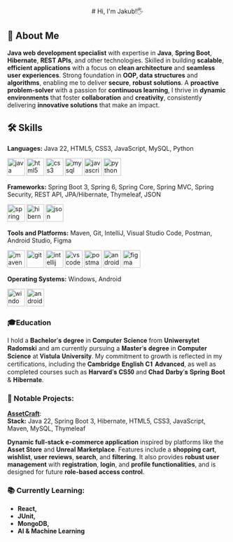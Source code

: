 <p align="center">
# Hi, I'm Jakub!🖐
</p>

## 🧬 About Me
**Java web development specialist** with expertise in **Java**, **Spring Boot**, **Hibernate**, **REST APIs**, and other technologies. Skilled in building **scalable**, **efficient applications** with a focus on **clean architecture** and **seamless user experiences**. Strong foundation in **OOP, data structures** and **algorithms**, enabling me to deliver **secure**, **robust solutions**. A **proactive problem-solver** with a passion for **continuous learning**, I thrive in **dynamic environments** that foster **collaboration** and **creativity**, consistently delivering **innovative solutions** that make an impact.


## 🛠 Skills
**Languages:**
Java 22, HTML5, CSS3, JavaScript, MySQL, Python

<p align="left">
  <img src="https://cdn.jsdelivr.net/gh/devicons/devicon/icons/java/java-original.svg" alt="java" width="40" height="40"/> 
  <img src="https://cdn.jsdelivr.net/gh/devicons/devicon/icons/html5/html5-original.svg" alt="html5" width="40" height="40"/> 
  <img src="https://cdn.jsdelivr.net/gh/devicons/devicon/icons/css3/css3-original.svg" alt="css3" width="40" height="40"/> 
  <img src="https://cdn.jsdelivr.net/gh/devicons/devicon/icons/mysql/mysql-original-wordmark.svg" alt="mysql" width="40" height="40"/>
  <img src="https://cdn.jsdelivr.net/gh/devicons/devicon/icons/javascript/javascript-original.svg" alt="javascript" width="40" height="40"/>
  <img src="https://cdn.jsdelivr.net/gh/devicons/devicon/icons/python/python-original.svg" alt="python" width="40" height="40"/>
</p>

**Frameworks:**
Spring Boot 3, Spring 6, Spring Core, Spring MVC, Spring Security, REST API, JPA/Hibernate, Thymeleaf, JSON

<p align="left">
  <img src="https://cdn.jsdelivr.net/gh/devicons/devicon/icons/spring/spring-original.svg" alt="spring" width="40" height="40"/>
  <img src="https://cdn.jsdelivr.net/gh/devicons/devicon/icons/hibernate/hibernate-original.svg" alt="hibernate" width="40" height="40"/>
  <img src="https://cdn.jsdelivr.net/gh/devicons/devicon/icons/json/json-original.svg" alt="json" width="40" height="40"/>
</p>

**Tools and Platforms:**
Maven, Git, IntelliJ, Visual Studio Code, Postman, Android Studio, Figma

<p align="left">
  <img src="https://cdn.jsdelivr.net/gh/devicons/devicon/icons/maven/maven-original.svg" alt="maven" width="40" height="40"/> 
  <img src="https://cdn.jsdelivr.net/gh/devicons/devicon/icons/git/git-original.svg" alt="git" width="40" height="40"/> 
  <img src="https://cdn.jsdelivr.net/gh/devicons/devicon/icons/intellij/intellij-original.svg" alt="intellij" width="40" height="40"/> 
  <img src="https://cdn.jsdelivr.net/gh/devicons/devicon/icons/vscode/vscode-original.svg" alt="vscode" width="40" height="40"/> 
  <img src="https://cdn.jsdelivr.net/gh/devicons/devicon/icons/postman/postman-original.svg" alt="postman" width="40" height="40"/> 
  <img src="https://cdn.jsdelivr.net/gh/devicons/devicon/icons/androidstudio/androidstudio-original.svg" alt="androidstudio" width="40" height="40"/> 
  <img src="https://cdn.jsdelivr.net/gh/devicons/devicon/icons/figma/figma-original.svg" alt="figma" width="40" height="40"/> 
</p>

**Operating Systems:**
Windows, Android

<p align="left">
  <img src="https://cdn.jsdelivr.net/gh/devicons/devicon/icons/windows8/windows8-original.svg" alt="windows" width="40" height="40"/>
  <img src="https://cdn.jsdelivr.net/gh/devicons/devicon/icons/android/android-original.svg" alt="android" width="40" height="40"/>
</p>


### 🎓Education
I hold a 𝐁𝐚𝐜𝐡𝐞𝐥𝐨𝐫'𝐬 𝐝𝐞𝐠𝐫𝐞𝐞 in 𝐂𝐨𝐦𝐩𝐮𝐭𝐞𝐫 𝐒𝐜𝐢𝐞𝐧𝐜𝐞 from 𝐔𝐧𝐢𝐰𝐞𝐫𝐬𝐲𝐭𝐞𝐭 𝐑𝐚𝐝𝐨𝐦𝐬𝐤𝐢 and am currently pursuing a 𝐌𝐚𝐬𝐭𝐞𝐫’𝐬 𝐝𝐞𝐠𝐫𝐞𝐞 in 𝐂𝐨𝐦𝐩𝐮𝐭𝐞𝐫 𝐒𝐜𝐢𝐞𝐧𝐜𝐞 at 𝐕𝐢𝐬𝐭𝐮𝐥𝐚 𝐔𝐧𝐢𝐯𝐞𝐫𝐬𝐢𝐭𝐲. My commitment to growth is reflected in my certifications, including the 𝐂𝐚𝐦𝐛𝐫𝐢𝐝𝐠𝐞 𝐄𝐧𝐠𝐥𝐢𝐬𝐡 𝐂𝟏 𝐀𝐝𝐯𝐚𝐧𝐜𝐞𝐝, as well as completed courses such as 𝐇𝐚𝐫𝐯𝐚𝐫𝐝’𝐬 𝐂𝐒𝟓𝟎 and 𝐂𝐡𝐚𝐝 𝐃𝐚𝐫𝐛𝐲’𝐬 𝐒𝐩𝐫𝐢𝐧𝐠 𝐁𝐨𝐨𝐭 & 𝐇𝐢𝐛𝐞𝐫𝐧𝐚𝐭𝐞.
### 🚀 Notable Projects:
**[AssetCraft](github.com/KRASIN24/AssetCraft)**:  
**Stack:** Java 22, Spring Boot 3, Hibernate, HTML5, CSS3, JavaScript, Maven, MySQL, Thymeleaf

**Dynamic full-stack e-commerce application** inspired by platforms like the **Asset Store** and **Unreal Marketplace**. Features include a **shopping cart**, **wishlist**, **user reviews**, **search**, and **filtering**. It also provides **robust user management** with **registration**, **login**, and **profile functionalities**, and is designed for future **role-based access control**.
### 📚 Currently Learning:

- **React,**
- **JUnit,** 
- **MongoDB,**
- **AI & Machine Learning**
